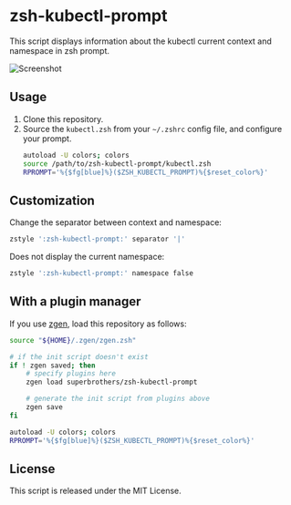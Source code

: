 # zsh-kubectl-prompt

This script displays information about the kubectl current context and namespace in zsh prompt.

![Screenshot](./images/screenshot001.png)

## Usage

1. Clone this repository.
2. Source the `kubectl.zsh` from your `~/.zshrc` config file, and configure your prompt.
    ```sh
    autoload -U colors; colors
    source /path/to/zsh-kubectl-prompt/kubectl.zsh
    RPROMPT='%{$fg[blue]%}($ZSH_KUBECTL_PROMPT)%{$reset_color%}'
    ```

## Customization

Change the separator between context and namespace:
```sh
zstyle ':zsh-kubectl-prompt:' separator '|'
```

Does not display the current namespace:
```sh
zstyle ':zsh-kubectl-prompt:' namespace false
```

## With a plugin manager

If you use [zgen](https://github.com/tarjoilija/zgen), load this repository as follows:
```sh
source "${HOME}/.zgen/zgen.zsh"

# if the init script doesn't exist
if ! zgen saved; then
    # specify plugins here
    zgen load superbrothers/zsh-kubectl-prompt

    # generate the init script from plugins above
    zgen save
fi

autoload -U colors; colors
RPROMPT='%{$fg[blue]%}($ZSH_KUBECTL_PROMPT)%{$reset_color%}'
```

## License

This script is released under the MIT License.
